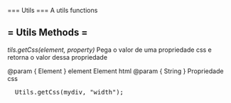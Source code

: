 
=== Utils ===
A utils functions




= Utils Methods =
-

<i>tils.getCss(element, property)</i>
Pega o valor de uma propriedade css e retorna o valor dessa propriedade

@param { Element } element Element html
@param { String } Propriedade css

<pre>
  Utils.getCss(mydiv, "width");
</pre>
